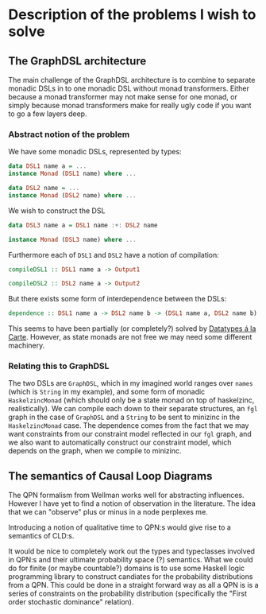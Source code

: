 # Description of the problems I wish to solve

## The GraphDSL architecture

The main challenge of the GraphDSL architecture
is to combine to separate monadic DSLs in to one
monadic DSL without monad transformers. Either
because a monad transformer may not make sense
for one monad, or simply because monad transformers
make for really ugly code if you want to go a few
layers deep.

### Abstract notion of the problem

We have some monadic DSLs, represented by types:
```haskell
data DSL1 name a = ...
instance Monad (DSL1 name) where ...

data DSL2 name = ...
instance Monad (DSL2 name) where ...
```

We wish to construct the DSL
```haskell
data DSL3 name a = DSL1 name :+: DSL2 name

instance Monad (DSL3 name) where ...
```

Furthermore each of `DSL1` and `DSL2` have a notion
of compilation:
```haskell
compileDSL1 :: DSL1 name a -> Output1

compileDSL2 :: DSL2 name a -> Output2
```
But there exists some form of interdependence
between the DSLs:
```haskell
dependence :: DSL1 name a -> DSL2 name b -> (DSL1 name a, DSL2 name b)
```

This seems to have been partially (or completely?) solved
by [Datatypes á la Carte](http://www.cs.ru.nl/~W.Swierstra/Publications/DataTypesALaCarte.pdf).
However, as state monads are not free we may need some different machinery.

### Relating this to GraphDSL

The two DSLs are `GraphDSL`, which in my imagined world
ranges over `names` (which is `String` in my example),
and some form of monadic `HaskelzincMonad`
(which should only be a state monad on top of haskelzinc, realistically).
We can compile each down to their separate structures,
an `fgl` graph in the case of `GraphDSL` and a `String` to
be sent to minizinc in the `HaskelzincMonad` case.
The dependence comes from the fact that we may want
constraints from our constraint model reflected in our
`fgl` graph, and we also want to automatically construct
our constraint model, which depends on the graph,
when we compile to minizinc.

## The semantics of Causal Loop Diagrams

The QPN formalism from Wellman works well
for abstracting influences. However I have
yet to find a notion of observation in the
literature. The idea that we can "observe"
plus or minus in a node perplexes me.

Introducing a notion of qualitative time to
QPN:s would give rise to a semantics of
CLD:s.

It would be nice to completely work out the
types and typeclasses involved in QPN:s and
their ultimate probability space (?) semantics.
What we could do for finite (or maybe countable?)
domains is to use some Haskell logic programming
library to construct candiates for the probability
distributions from a QPN. This could be done in a
straight forward way as all a QPN is is a series
of constraints on the probability distribution
(specifically the "First order stochastic dominance"
relation).
